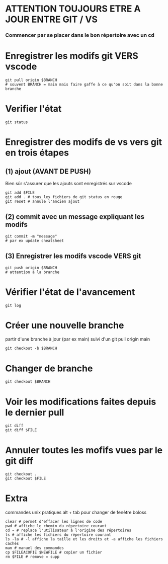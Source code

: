 # ATTENTION TOUJOURS ETRE A JOUR ENTRE GIT / VS
### Commencer par se placer dans le bon répertoire avec un cd

# Enregistrer les modifs git VERS vscode
```shell
git pull origin $BRANCH
# souvent BRANCH = main mais faire gaffe à ce qu'on soit dans la bonne branche
```

# Verifier l'état
```shell
git status
```

# Enregistrer des modifs de vs vers git en trois étapes
## (1) ajout (AVANT DE PUSH)
Bien sûr s'assurer que les ajouts sont enregistrés sur vscode
```shell
git add $FILE
git add . # tous les fichiers de git status en rouge
git reset # annule l'ancien ajout
```

## (2) commit avec un message expliquant les modifs
```shell
git commit -m "message"
# par ex update cheatsheet
```

## (3) Enregistrer les modifs vscode VERS git
```shell
git push origin $BRANCH
# attention à la branche
```


# Vérifier l'état de l'avancement
```shell
git log
```

# Créer une nouvelle branche
partir d'une branche à jour (par ex main) suivi d'un git pull origin main
```shell
git checkout -b $BRANCH
```

# Changer de branche
```shell
git checkout $BRANCH
```

# Voir les modifications faites depuis le dernier pull
```shell
git diff
git diff $FILE
```

# Annuler toutes les mofifs vues par le git diff
```shell
git checkout .
git checkout $FILE
```

# Extra
commandes unix pratiques
alt + tab pour changer de fenêtre boloss
```
clear # permet d'effacer les lignes de code
pwd # affiche le chemin du répertoire courant
cd ~ # replace l'utilisateur à l'origine des répertoires
ls # affiche les fichiers du répertoire courant
ls -la # -l affiche la taille et les droits et -a affiche les fichiers cachés
man # manuel des commandes
cp $FILEACOPIE $NEWFILE # copier un fichier
rm $FILE # remove = supp
```

